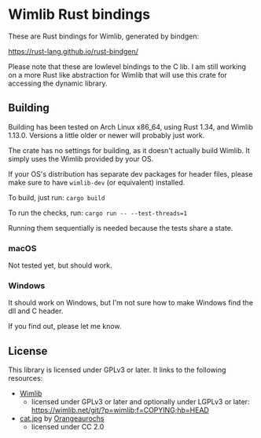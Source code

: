 # Wimlib Rust bindings

These are Rust bindings for Wimlib, generated by bindgen:

https://rust-lang.github.io/rust-bindgen/

Please note that these are lowlevel bindings to the C lib. I am still working on a more Rust like abstraction for Wimlib that will use this crate for accessing the dynamic library.

## Building

Building has been tested on Arch Linux x86_64, using Rust 1.34, and Wimlib 1.13.0. Versions a little older or newer will probably just work.

The crate has no settings for building, as it doesn't actually build Wimlib. It simply uses the Wimlib provided by your OS.

If your OS's distribution has separate dev packages for header files, please make sure to have `wimlib-dev` (or equivalent) installed.

To build, just run:
`cargo build`

To run the checks, run:
`cargo run -- --test-threads=1`

Running them sequentially is needed because the tests share a state.

### macOS

Not tested yet, but should work.

### Windows

It should work on Windows, but I'm not sure how to make Windows find the dll and C header.

If you find out, please let me know.

## License

This library is licensed under GPLv3 or later. It links to the following resources:

* [Wimlib](https://wimlib.net/)
  * licensed under GPLv3 or later and optionally under LGPLv3 or later: https://wimlib.net/git/?p=wimlib;f=COPYING;hb=HEAD
* [cat.jpg](cat.jpg) by [Orangeaurochs](https://www.flickr.com/photos/orangeaurochs/)
  * licensed under CC 2.0